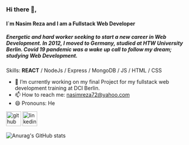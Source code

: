 
### Hi there 👋, 
#### I`m Nasim Reza and I am a Fullstack Web Developer
##### Energetic and hard worker seeking to start a new career in Web Development. In 2012, I moved to Germany, studied at HTW University Berlin. Covid 19 pandemic was a wake up call to follow my dream; studying Web Development.
Skills:   <strong>REACT</strong> / NodeJs / Express / MongoDB / JS / HTML / CSS



- 🔭 I’m currently working on my final Project for my fullstack web development training at DCI Berlin.
- 📫 How to reach me: nasimreza72@yahoo.com 
- 😄 Pronouns: He 

[<img src='https://cdn.jsdelivr.net/npm/simple-icons@3.0.1/icons/github.svg' alt='github' height='40'>](https://github.com/nasimreza72)  [<img src='https://cdn.jsdelivr.net/npm/simple-icons@3.0.1/icons/linkedin.svg' alt='linkedin' height='40'>](https://www.linkedin.com/in/nasim-reza-37516964/)  


![Anurag's GitHub stats](https://github-readme-stats.vercel.app/api?username=nasimreza72&show_icons=true&theme=cobalt)

